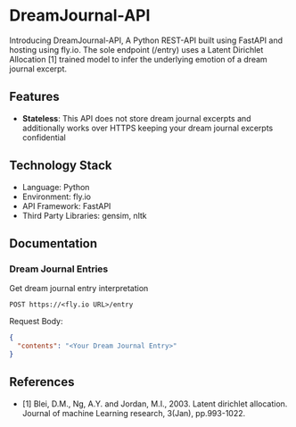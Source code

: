 # DreamJournal-API
Introducing DreamJournal-API, A Python REST-API built using FastAPI and hosting using fly.io. The sole endpoint (/entry) uses a Latent Dirichlet Allocation [1] trained model to infer the underlying emotion of a dream journal excerpt.

## Features
- **Stateless**: This API does not store dream journal excerpts and additionally works over HTTPS keeping your dream journal excerpts confidential

## Technology Stack
- Language: Python
- Environment: fly.io
- API Framework: FastAPI
- Third Party Libraries: gensim, nltk

## Documentation
### Dream Journal Entries
Get dream journal entry interpretation

`POST https://<fly.io URL>/entry`

Request Body:
```json
{
  "contents": "<Your Dream Journal Entry>"
}
```

## References
- [1] Blei, D.M., Ng, A.Y. and Jordan, M.I., 2003. Latent dirichlet allocation. Journal of machine Learning research, 3(Jan), pp.993-1022.
